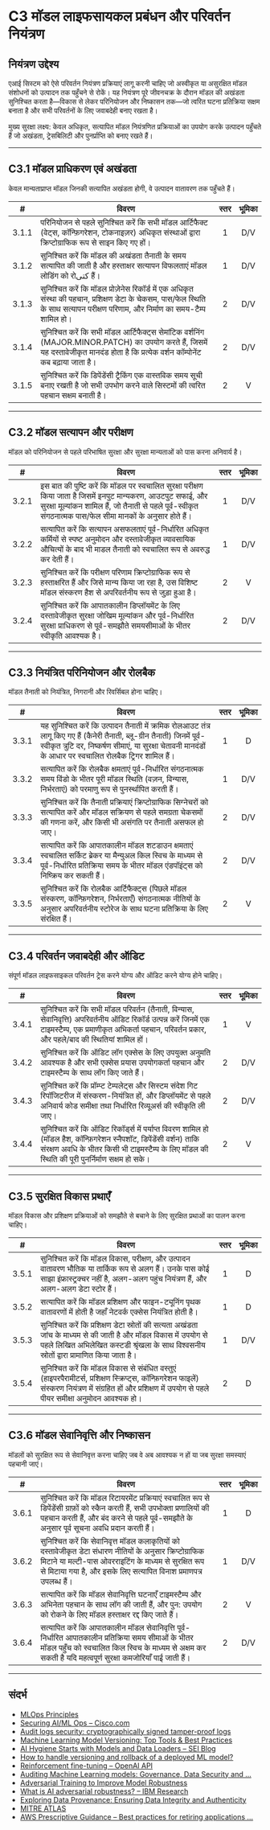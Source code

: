 # C3 मॉडल लाइफसायकल प्रबंधन और परिवर्तन नियंत्रण

## नियंत्रण उद्देश्य

एआई सिस्टम को ऐसे परिवर्तन नियंत्रण प्रक्रियाएं लागू करनी चाहिए जो अस्वीकृत या असुरक्षित मॉडल संशोधनों को उत्पादन तक पहुँचने से रोकें। यह नियंत्रण पूरे जीवनचक्र के दौरान मॉडल की अखंडता सुनिश्चित करता है—विकास से लेकर परिनियोजन और निष्कासन तक—जो त्वरित घटना प्रतिक्रिया सक्षम बनाता है और सभी परिवर्तनों के लिए जवाबदेही बनाए रखता है।

मुख्य सुरक्षा लक्ष्य: केवल अधिकृत, सत्यापित मॉडल नियंत्रणित प्रक्रियाओं का उपयोग करके उत्पादन पहुँचते हैं जो अखंडता, ट्रेसबिलिटी और पुनर्प्राप्ति को बनाए रखते हैं।

---

## C3.1 मॉडल प्राधिकरण एवं अखंडता

केवल मान्यताप्राप्त मॉडल जिनकी सत्यापित अखंडता होगी, वे उत्पादन वातावरण तक पहुँचते हैं।

|   #   | विवरण                                                                                                                                                                                  | स्तर | भूमिका |
| :---: | -------------------------------------------------------------------------------------------------------------------------------------------------------------------------------------- | :--: | :----: |
| 3.1.1 | परिनियोजन से पहले सुनिश्चित करें कि सभी मॉडल आर्टिफैक्ट (वेट्स, कॉन्फ़िगरेशन, टोकनाइज़र) अधिकृत संस्थाओं द्वारा क्रिप्टोग्राफिक रूप से साइन किए गए हों।                                |  1   |  D/V   |
| 3.1.2 | सुनिश्चित करें कि मॉडल की अखंडता तैनाती के समय सत्यापित की जाती है और हस्ताक्षर सत्यापन विफलताएं मॉडल लोडिंग को रोکتی हैं।                                                             |  1   |  D/V   |
| 3.1.3 | सुनिश्चित करें कि मॉडल प्रोज़ेनेस रिकॉर्ड में एक अधिकृत संस्था की पहचान, प्रशिक्षण डेटा के चेकसम, पास/फेल स्थिति के साथ सत्यापन परीक्षण परिणाम, और निर्माण का समय-टैम्प शामिल हो।      |  2   |  D/V   |
| 3.1.4 | सुनिश्चित करें कि सभी मॉडल आर्टिफैक्ट्स सेमांटिक वर्शनिंग (MAJOR.MINOR.PATCH) का उपयोग करते हैं, जिसमें यह दस्तावेजीकृत मानदंड होता है कि प्रत्येक वर्शन कॉम्पोनेंट कब बढ़ाया जाता है। |  2   |  D/V   |
| 3.1.5 | सुनिश्चित करें कि डिपेंडेंसी ट्रैकिंग एक वास्तविक समय सूची बनाए रखती है जो सभी उपभोग करने वाले सिस्टमों की त्वरित पहचान सक्षम बनाती है।                                                |  2   |   V    |

---

## C3.2 मॉडल सत्यापन और परीक्षण

मॉडल को परिनियोजन से पहले परिभाषित सुरक्षा और सुरक्षा मान्यताओं को पास करना अनिवार्य है।

|   #   | विवरण                                                                                                                                                                                                                         | स्तर | भूमिका |
| :---: | ----------------------------------------------------------------------------------------------------------------------------------------------------------------------------------------------------------------------------- | :--: | :----: |
| 3.2.1 | इस बात की पुष्टि करें कि मॉडल पर स्वचालित सुरक्षा परीक्षण किया जाता है जिसमें इनपुट मान्यकरण, आउटपुट सफाई, और सुरक्षा मूल्यांकन शामिल हैं, जो तैनाती से पहले पूर्व-स्वीकृत संगठनात्मक पास/फेल सीमा मानकों के अनुसार होते हैं। |  1   |  D/V   |
| 3.2.2 | सत्यापित करें कि सत्यापन असफलताएं पूर्व-निर्धारित अधिकृत कर्मियों से स्पष्ट अनुमोदन और दस्तावेजीकृत व्यावसायिक औचित्यों के बाद भी माडल तैनाती को स्वचालित रूप से अवरुद्ध कर देती हैं।                                         |  1   |  D/V   |
| 3.2.3 | सुनिश्चित करें कि परीक्षण परिणाम क्रिप्टोग्राफिक रूप से हस्ताक्षरित हैं और जिसे मान्य किया जा रहा है, उस विशिष्ट मॉडल संस्करण हैश से अपरिवर्तनीय रूप से जुड़ा हुआ है।                                                         |  2   |   V    |
| 3.2.4 | सुनिश्चित करें कि आपातकालीन डिप्लॉयमेंट के लिए दस्तावेजीकृत सुरक्षा जोखिम मूल्यांकन और पूर्व-निर्धारित सुरक्षा प्राधिकरण से पूर्व-समझौते समयसीमाओं के भीतर स्वीकृति आवश्यक है।                                                |  2   |  D/V   |

---

## C3.3 नियंत्रित परिनियोजन और रोलबैक

मॉडल तैनाती को नियंत्रित, निगरानी और रिवर्सिबल होना चाहिए।

|   #   | विवरण                                                                                                                                                                                                                                     | स्तर | भूमिका |
| :---: | ----------------------------------------------------------------------------------------------------------------------------------------------------------------------------------------------------------------------------------------- | :--: | :----: |
| 3.3.1 | यह सुनिश्चित करें कि उत्पादन तैनाती में क्रमिक रोलआउट तंत्र लागू किए गए हैं (कैनेरी तैनाती, ब्लू-ग्रीन तैनाती) जिनमें पूर्व-स्वीकृत त्रुटि दर, निष्कर्षण सीमाएं, या सुरक्षा चेतावनी मानदंडों के आधार पर स्वचालित रोलबैक ट्रिगर शामिल हैं। |  1   |   D    |
| 3.3.2 | सत्यापित करें कि रोलबैक क्षमताएं पूर्व-निर्धारित संगठनात्मक समय विंडो के भीतर पूरी मॉडल स्थिति (वज़न, विन्यास, निर्भरताएं) को परमाणु रूप से पुनर्स्थापित करती हैं।                                                                        |  1   |  D/V   |
| 3.3.3 | सुनिश्चित करें कि तैनाती प्रक्रियाएं क्रिप्टोग्राफिक सिग्नेचरों को सत्यापित करें और मॉडल सक्रियण से पहले समग्रता चेकसमों की गणना करें, और किसी भी असंगति पर तैनाती असफल हो जाए।                                                           |  2   |  D/V   |
| 3.3.4 | सत्यापित करें कि आपातकालीन मॉडल शटडाउन क्षमताएं स्वचालित सर्किट ब्रेकर या मैन्युअल किल स्विच के माध्यम से पूर्व-निर्धारित प्रतिक्रिया समय के भीतर मॉडल एंडपॉइंट्स को निष्क्रिय कर सकती हैं।                                               |  2   |  D/V   |
| 3.3.5 | सुनिश्चित करें कि रोलबैक आर्टिफैक्ट्स (पिछले मॉडल संस्करण, कॉन्फ़िगरेशन, निर्भरताएँ) संगठनात्मक नीतियों के अनुसार अपरिवर्तनीय स्टोरेज के साथ घटना प्रतिक्रिया के लिए संरक्षित हैं।                                                        |  2   |   V    |

---

## C3.4 परिवर्तन जवाबदेही और ऑडिट

संपूर्ण मॉडल लाइफसाइकल परिवर्तन ट्रेस करने योग्य और ऑडिट करने योग्य होने चाहिए।

|   #   | विवरण                                                                                                                                                                                                                   | स्तर | भूमिका |
| :---: | ----------------------------------------------------------------------------------------------------------------------------------------------------------------------------------------------------------------------- | :--: | :----: |
| 3.4.1 | सुनिश्चित करें कि सभी मॉडल परिवर्तन (तैनाती, विन्यास, सेवानिवृत्ति) अपरिवर्तनीय ऑडिट रिकॉर्ड उत्पन्न करें जिनमें एक टाइमस्टैम्प, एक प्रमाणीकृत अभिकर्ता पहचान, परिवर्तन प्रकार, और पहले/बाद की स्थितियां शामिल हों।     |  1   |   V    |
| 3.4.2 | सुनिश्चित करें कि ऑडिट लॉग एक्सेस के लिए उपयुक्त अनुमति आवश्यक है और सभी एक्सेस प्रयास उपयोगकर्ता पहचान और टाइमस्टैम्प के साथ लॉग किए जाते हैं।                                                                         |  2   |  D/V   |
| 3.4.3 | सुनिश्चित करें कि प्रॉम्प्ट टेम्पलेट्स और सिस्टम संदेश गिट रिपॉजिटरीज में संस्करण-नियंत्रित हों, और डिप्लॉयमेंट से पहले अनिवार्य कोड समीक्षा तथा निर्धारित रिव्यूअर्स की स्वीकृति ली जाए।                               |  2   |  D/V   |
| 3.4.4 | सुनिश्चित करें कि ऑडिट रिकॉर्ड्स में पर्याप्त विवरण शामिल हो (मॉडल हैश, कॉन्फ़िगरेशन स्नैपशॉट, डिपेंडेंसी वर्शन) ताकि संरक्षण अवधि के भीतर किसी भी टाइमस्टैम्प के लिए मॉडल की स्थिति की पूरी पुनर्निर्माण सक्षम हो सके। |  2   |   V    |

---

## C3.5 सुरक्षित विकास प्रथाएँ

मॉडल विकास और प्रशिक्षण प्रक्रियाओं को समझौते से बचाने के लिए सुरक्षित प्रथाओं का पालन करना चाहिए।

|   #   | विवरण                                                                                                                                                                                                          | स्तर | भूमिका |
| :---: | -------------------------------------------------------------------------------------------------------------------------------------------------------------------------------------------------------------- | :--: | :----: |
| 3.5.1 | सुनिश्चित करें कि मॉडल विकास, परीक्षण, और उत्पादन वातावरण भौतिक या तार्किक रूप से अलग हैं। उनके पास कोई साझा इंफ्रास्ट्रक्चर नहीं है, अलग-अलग पहुंच नियंत्रण हैं, और अलग-अलग डेटा स्टोर हैं।                   |  1   |   D    |
| 3.5.2 | सत्यापित करें कि मॉडल प्रशिक्षण और फाइन-ट्यूनिंग पृथक वातावरणों में होती है जहाँ नेटवर्क एक्सेस नियंत्रित होती है।                                                                                             |  1   |   D    |
| 3.5.3 | सुनिश्चित करें कि प्रशिक्षण डेटा स्रोतों की सत्यता अखंडता जांच के माध्यम से की जाती है और मॉडल विकास में उपयोग से पहले लिखित अभिलेखित कस्टडी श्रृंखला के साथ विश्वसनीय स्रोतों द्वारा प्रामाणित किया जाता है।  |  1   |  D/V   |
| 3.5.4 | सुनिश्चित करें कि मॉडल विकास से संबंधित वस्तुएं (हाइपरपैरामीटर्स, प्रशिक्षण स्क्रिप्ट्स, कॉन्फ़िगरेशन फाइलें) संस्करण नियंत्रण में संग्रहित हों और प्रशिक्षण में उपयोग से पहले पीयर समीक्षा अनुमोदन आवश्यक हो। |  2   |   D    |

---

## C3.6 मॉडल सेवानिवृत्ति और निष्कासन

मॉडलों को सुरक्षित रूप से सेवानिवृत्त करना चाहिए जब वे अब आवश्यक न हों या जब सुरक्षा समस्याएं पहचानी जाएं।

|   #   | विवरण                                                                                                                                                                                                                                    | स्तर | भूमिका |
| :---: | ---------------------------------------------------------------------------------------------------------------------------------------------------------------------------------------------------------------------------------------- | :--: | :----: |
| 3.6.1 | सुनिश्चित करें कि मॉडल रिटायरमेंट प्रक्रियाएं स्वचालित रूप से डिपेंडेंसी ग्राफ़ों को स्कैन करती हैं, सभी उपभोक्ता प्रणालियों की पहचान करती हैं, और बंद करने से पहले पूर्व-समझौते के अनुसार पूर्व सूचना अवधि प्रदान करती हैं।             |  1   |   D    |
| 3.6.2 | सुनिश्चित करें कि सेवानिवृत्त मॉडल कलाकृतियों को दस्तावेजीकृत डेटा संधारण नीतियों के अनुसार क्रिप्टोग्राफिक मिटाने या मल्टी-पास ओवरराइटिंग के माध्यम से सुरक्षित रूप से मिटाया गया है, और इसके लिए सत्यापित विनाश प्रमाणपत्र उपलब्ध हैं। |  1   |  D/V   |
| 3.6.3 | सत्यापित करें कि मॉडल सेवानिवृत्ति घटनाएँ टाइमस्टैम्प और अभिनेता पहचान के साथ लॉग की जाती हैं, और पुन: उपयोग को रोकने के लिए मॉडल हस्ताक्षर रद्द किए जाते हैं।                                                                           |  2   |   V    |
| 3.6.4 | सत्यापित करें कि आपातकालीन मॉडल सेवानिवृत्ति पूर्व-निर्धारित आपातकालीन प्रतिक्रिया समय सीमाओं के भीतर मॉडल पहुँच को स्वचालित किल स्विच के माध्यम से अक्षम कर सकती है यदि महत्वपूर्ण सुरक्षा कमजोरियाँ पाई जाती हैं।                      |  2   |  D/V   |

---

## संदर्भ

* [MLOps Principles](https://ml-ops.org/content/mlops-principles)
* [Securing AI/ML Ops – Cisco.com](https://sec.cloudapps.cisco.com/security/center/resources/SecuringAIMLOps)
* [Audit logs security: cryptographically signed tamper-proof logs](https://www.cossacklabs.com/blog/audit-logs-security/)
* [Machine Learning Model Versioning: Top Tools & Best Practices](https://lakefs.io/blog/model-versioning/)
* [AI Hygiene Starts with Models and Data Loaders – SEI Blog](https://insights.sei.cmu.edu/documents/6190/AI-Hygiene-Starts-with-Models-and-Data-Loaders_1G0KTRh.pdf)
* [How to handle versioning and rollback of a deployed ML model?](https://learn.microsoft.com/en-au/answers/questions/1845378/how-to-handle-versioning-and-rollback-of-a-deploye)
* [Reinforcement fine-tuning – OpenAI API](https://platform.openai.com/docs/guides/reinforcement-fine-tuning)
* [Auditing Machine Learning models: Governance, Data Security and …](https://www.linkedin.com/pulse/auditing-machine-learning-models-governance-data-security-negrete-yn81f)
* [Adversarial Training to Improve Model Robustness](https://medium.com/%40amit25173/adversarial-training-to-improve-model-robustness-5e285b516713)
* [What is AI adversarial robustness? – IBM Research](https://research.ibm.com/blog/securing-ai-workflows-with-adversarial-robustness)
* [Exploring Data Provenance: Ensuring Data Integrity and Authenticity](https://www.astera.com/type/blog/data-provenance/)
* [MITRE ATLAS](https://atlas.mitre.org/)
* [AWS Prescriptive Guidance – Best practices for retiring applications …](https://docs.aws.amazon.com/pdfs/prescriptive-guidance/latest/migration-app-retirement-best-practices/migration-app-retirement-best-practices.pdf)

